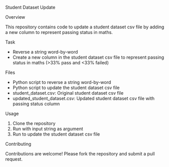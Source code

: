Student Dataset Update

Overview

This repository contains code to update a student dataset csv file by adding a new column to represent passing status in maths.

Task

- Reverse a string word-by-word
- Create a new column in the student dataset csv file to represent passing status in maths (>33% pass and <33% failed)

Files

- Python script to reverse a string word-by-word
- Python script to update the student dataset csv file
- student_dataset.csv: Original student dataset csv file
- updated_student_dataset.csv: Updated student dataset csv file with passing status column

Usage

1. Clone the repository
2. Run with input string as argument
3. Run to update the student dataset csv file

Contributing

Contributions are welcome! Please fork the repository and submit a pull request.
